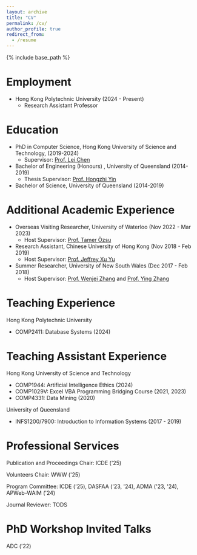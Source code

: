 ```yaml
---
layout: archive
title: "CV"
permalink: /cv/
author_profile: true
redirect_from:
  - /resume
---
```


{% include base_path %}

Employment
======
* Hong Kong Polytechnic University (2024 - Present)
    * Research Assistant Professor
    
Education
======
* PhD in Computer Science, Hong Kong University of Science and Technology, (2019-2024)
    * Supervisor: [Prof. Lei Chen](https://cse.hkust.edu.hk/~leichen/)
* Bachelor of Engineering (Honours) , University of Queensland (2014-2019)
    * Thesis Supervisor: [Prof. Hongzhi Yin](https://sites.google.com/view/hongzhi-yin/)
* Bachelor of Science, University of Queensland (2014-2019)

Additional Academic Experience
======
* Overseas Visiting Researcher, University of Waterloo (Nov 2022 - Mar 2023)
    * Host Supervisor: [Prof. Tamer Özsu](https://cs.uwaterloo.ca/~tozsu/)
* Research Assistant, Chinese University of Hong Kong (Nov 2018 - Feb 2019)
    * Host Supervisor: [Prof. Jeffrey Xu Yu](https://www.se.cuhk.edu.hk/people/academic-staff/prof-yu-xu-jeffrey/)
* Summer Researcher, University of New South Wales (Dec 2017 - Feb 2018)
	* Host Supervisor: [Prof. Wenjei Zhang](https://research.unsw.edu.au/people/professor-wenjie-zhang) and [Prof. Ying Zhang](https://profiles.uts.edu.au/ying.zhang)
	
Teaching Experience
=====
Hong Kong Polytechnic University
* COMP2411: Database Systems (2024)

Teaching Assistant Experience
=====
Hong Kong University of Science and Technology
* COMP1944: Artificial Intelligence Ethics (2024)
* COMP1029V: Excel VBA Programming Bridging Course (2021, 2023)
* COMP4331: Data Mining (2020)

University of Queensland
* INFS1200/7900: Introduction to Information Systems (2017 - 2019)

Professional Services
=====
Publication and Proceedings Chair: ICDE ('25)

Volunteers Chair: WWW ('25)

Program Committee: ICDE ('25), DASFAA ('23, '24), ADMA ('23, '24), APWeb-WAIM ('24)

Journal Reviewer: TODS

PhD Workshop Invited Talks
=====
ADC ('22)
